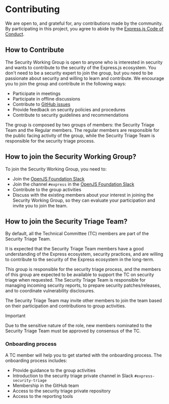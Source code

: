 # Contributing

We are open to, and grateful for, any contributions made by the community. By participating in this project, you agree to abide by the [Express.js Code of Conduct](https://github.com/expressjs/express/blob/master/Code-Of-Conduct.md).

## How to Contribute

The Security Working Group is open to anyone who is interested in security and wants to contribute to the security of the Express.js ecosystem. You don't need to be a security expert to join the group, but you need to be passionate about security and willing to learn and contribute. We encourage you to join the group and contribute in the following ways:

- Participate in meetings
- Participate in offline discussions
- Contribute to [GitHub issues](https://github.com/expressjs/security-wg/issues)
- Provide feedback on security policies and procedures
- Contribute to security guidelines and recommendations

The group is composed by two groups of members: the Security Triage Team and the Regular members. The regular members are responsible for the public facing activity of the group, while the Security Triage Team is responsible for the security triage process.

## How to join the Security Working Group?

To join the Security Working Group, you need to:

- Join the [OpenJS Foundation Slack](https://openjsf.org/collaboration)
- Join the channel `#express` in the [OpenJS Foundation Slack](https://openjsf.org/collaboration)
- Contribute to the group activities
- Discuss with the existing members about your interest in joining the Security Working Group, so they can evaluate your participation and invite you to join the team.

## How to join the Security Triage Team?

By default, all the Technical Committee (TC) members are part of the Security Triage Team.

It is expected that the Security Triage Team members have a good understanding of the Express ecosystem, security practices, and are willing to contribute to the security of the Express ecosystem in the long-term.

This group is responsible for the security triage process, and the members of this group are expected to be available to support the TC on security triage when requested. The Security Triage Team is responsible for managing incoming security reports, to prepare security patches/releases, and to coordinate vulnerability disclosures.

The Security Triage Team may invite other members to join the team based on their participation and contributions to group activities.

> [!IMPORTANT]  
> Due to the sensitive nature of the role, new members nominated to the Security Triage Team must be approved by consensus of the TC.

### Onboarding process

A TC member will help you to get started with the onboarding process. The onboarding process includes:

- Provide guidance to the group activities
- Introduction to the security triage private channel in Slack `#express-security-triage`
- Membership in the GitHub team
- Access to the security triage private repository
- Access to the reporting tools
